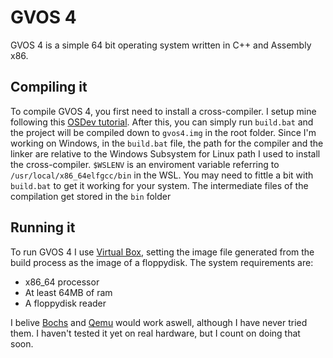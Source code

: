 # GVOS 4
GVOS 4 is a simple 64 bit operating system written in C++ and Assembly x86.

## Compiling it
To compile GVOS 4, you first need to install a cross-compiler. I setup mine following this [OSDev tutorial](https://wiki.osdev.org/GCC_Cross-Compiler). After this, you can simply run `build.bat` and the project will be compiled down to `gvos4.img` in the root folder. Since I'm working on Windows, in the `build.bat` file, the path for the compiler and the linker are relative to the Windows Subsystem for Linux path I used to install the cross-compiler. `$WSLENV` is an enviroment variable referring to `/usr/local/x86_64elfgcc/bin` in the WSL. You may need to fittle a bit with `build.bat` to get it working for your system. The intermediate files of the compilation get stored in the `bin` folder

## Running it
To run GVOS 4 I use [Virtual Box](https://www.virtualbox.org/), setting the image file generated from the build process as the image of a floppydisk. The system requirements are:
- x86_64 processor
- At least 64MB of ram
- A floppydisk reader

I belive [Bochs](https://bochs.sourceforge.io/) and [Qemu](https://www.qemu.org/) would work aswell, although I have never tried them. I haven't tested it yet on real hardware, but I count on doing that soon.